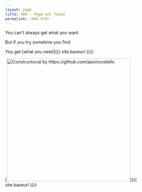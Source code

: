 ```yaml
---
layout: page
title: 404 - Page not found
permalink: /404.html
---
```


You can't always get what you want

But if you try sometime you find

You get [what you need]({{ site.baseurl }}/).

[<img src="{{ site.baseurl }}/images/404.jpg" alt="Constructocat by https://github.com/jasoncostello" style="width: 400px;"/>]({{ site.baseurl }}/)
